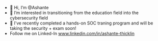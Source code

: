 - 👋 Hi, I’m @Ashante
- 👀 I’m interested in transitioning from the education field into the cybersecurity field
- 🌱 I've recently completed a hands-on SOC traning program and will be taking the security + exam soon!
- Follow me on Linked-In www.linkedin.com/in/ashante-thicklin



<!---
AshanteT/AshanteT is a ✨ special ✨ repository because its `README.md` (this file) appears on your GitHub profile.
You can click the Preview link to take a look at your changes.
--->
